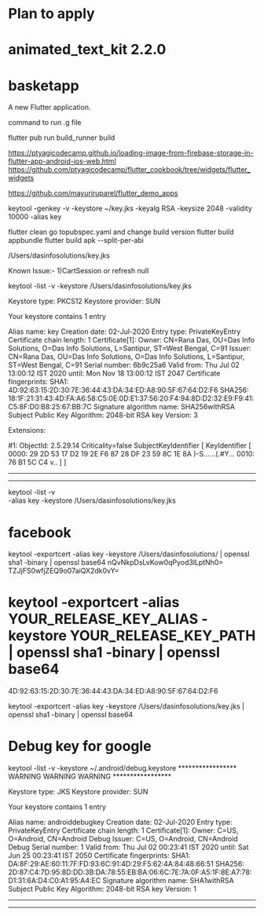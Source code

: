 Plan to apply
===============
animated_text_kit 2.2.0
======================
# basketapp

A new Flutter application.

command to run .g file

flutter pub run build_runner build

https://ptyagicodecamp.github.io/loading-image-from-firebase-storage-in-flutter-app-android-ios-web.html
https://github.com/ptyagicodecamp/flutter_cookbook/tree/widgets/flutter_widgets

https://github.com/mayuriruparel/flutter_demo_apps




keytool -genkey -v -keystore ~/key.jks -keyalg RSA -keysize 2048 -validity 10000 -alias key

flutter clean
go topubspec.yaml and change build version
flutter build appbundle
flutter build apk --split-per-abi

/Users/dasinfosolutions/key.jks

Known Issue:-
1)CartSession or refresh null

keytool -list -v -keystore /Users/dasinfosolutions/key.jks

Keystore type: PKCS12
Keystore provider: SUN

Your keystore contains 1 entry

Alias name: key
Creation date: 02-Jul-2020
Entry type: PrivateKeyEntry
Certificate chain length: 1
Certificate[1]:
Owner: CN=Rana Das, OU=Das Info Solutions, O=Das Info Solutions, L=Santipur, ST=West Bengal, C=91
Issuer: CN=Rana Das, OU=Das Info Solutions, O=Das Info Solutions, L=Santipur, ST=West Bengal, C=91
Serial number: 6b9c25a6
Valid from: Thu Jul 02 13:00:12 IST 2020 until: Mon Nov 18 13:00:12 IST 2047
Certificate fingerprints:
	 SHA1: 4D:92:63:15:2D:30:7E:36:44:43:DA:34:ED:A8:90:5F:67:64:D2:F6
	 SHA256: 18:1F:21:31:43:4D:FA:A6:58:C5:0E:0D:E1:37:56:20:F4:94:8D:D2:32:E9:F9:41:C5:8F:D0:B8:25:67:BB:7C
Signature algorithm name: SHA256withRSA
Subject Public Key Algorithm: 2048-bit RSA key
Version: 3

Extensions:

#1: ObjectId: 2.5.29.14 Criticality=false
SubjectKeyIdentifier [
KeyIdentifier [
0000: 29 2D 53 17 D2 19 2E F6   87 28 DF 23 59 8C 1E 8A  )-S......(.#Y...
0010: 76 B1 5C C4                                        v.\.
]
]



*******************************************
*******************************************


keytool -list -v \
-alias key -keystore /Users/dasinfosolutions/key.jks

facebook
===========
keytool -exportcert -alias key -keystore /Users/dasinfosolutions/ | openssl sha1 -binary | openssl base64
nQvNkpDsLvKow0qPyod3lLptNh0=
TZJjFS0wfjZEQ9o07aiQX2dk0vY=



keytool -exportcert -alias YOUR_RELEASE_KEY_ALIAS -keystore YOUR_RELEASE_KEY_PATH | openssl sha1 -binary | openssl base64
=====================

4D:92:63:15:2D:30:7E:36:44:43:DA:34:ED:A8:90:5F:67:64:D2:F6

keytool -exportcert -alias key -keystore /Users/dasinfosolutions/key.jks | openssl sha1 -binary | openssl base64



Debug key for google
=========================
keytool -list -v -keystore ~/.android/debug.keystore
*****************  WARNING WARNING WARNING  *****************

Keystore type: JKS
Keystore provider: SUN

Your keystore contains 1 entry

Alias name: androiddebugkey
Creation date: 02-Jul-2020
Entry type: PrivateKeyEntry
Certificate chain length: 1
Certificate[1]:
Owner: C=US, O=Android, CN=Android Debug
Issuer: C=US, O=Android, CN=Android Debug
Serial number: 1
Valid from: Thu Jul 02 00:23:41 IST 2020 until: Sat Jun 25 00:23:41 IST 2050
Certificate fingerprints:
	 SHA1: DA:8F:29:AE:60:11:7F:FD:93:6C:91:4D:29:F5:62:4A:84:48:66:51
	 SHA256: 2D:87:C4:7D:95:8D:DD:3B:DA:78:55:EB:BA:06:6C:7E:7A:0F:A5:1F:8E:A7:78:D1:31:6A:D4:C0:A1:95:A4:EC
Signature algorithm name: SHA1withRSA
Subject Public Key Algorithm: 2048-bit RSA key
Version: 1


*******************************************
*******************************************


